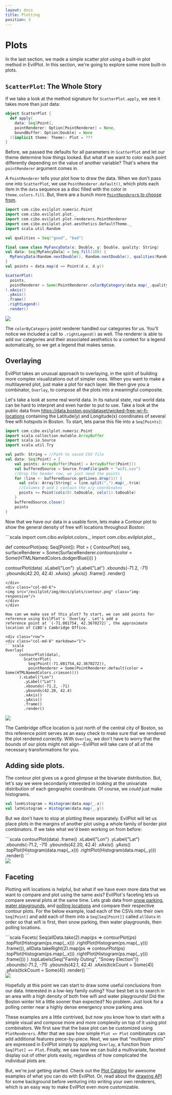```yaml
---
layout: docs
title: Plotting
position: 3
---
```


# Plots

In the last section, we made a simple scatter plot using a built-in plot method in EvilPlot. In this section, we're
going to explore some more built-in plots.

## `ScatterPlot`: The Whole Story

If we take a look at the method signature for `ScatterPlot.apply`, we see it takes more than just data:
```scala
object ScatterPlot {
  def apply(
    data: Seq[Point],
    pointRenderer: Option[PointRenderer] = None,
    boundBuffer: Option[Double] = None
  )(implicit theme: Theme): Plot = ???
}
```

Before, we passed the defaults for all parameters in `ScatterPlot` and let our theme determine how things looked.
But what if we want to color each point differently depending on the value of another variable? That's where the
`pointRenderer` argument comes in.

A `PointRenderer` tells your plot how to draw the data. When we don't pass one into `ScatterPlot`, we use
`PointRenderer.default()`, which plots each item in the `data` sequence as a disc filled with the color in
`theme.colors.fill`. But, there are a bunch more [`PointRenderer`s to choose from](/evilplot/scaladoc/jvm/com/cibo/evilplot/plot/renderers/PointRenderer$.html).

<div class="row">
<div class="col-md-6" markdown="1">

```scala
import com.cibo.evilplot.numeric.Point
import com.cibo.evilplot.plot._
import com.cibo.evilplot.plot.renderers.PointRenderer
import com.cibo.evilplot.plot.aesthetics.DefaultTheme._
import scala.util.Random

val qualities = Seq("good", "bad")

final case class MyFancyData(x: Double, y: Double, quality: String)
val data: Seq[MyFancyData] = Seq.fill(100) {
  MyFancyData(Random.nextDouble(), Random.nextDouble(), qualities(Random.nextInt(2)))
}
val points = data.map(d => Point(d.x, d.y))

ScatterPlot(
  points,
  pointRenderer = Some(PointRenderer.colorByCategory(data.map(_.quality)))
).xAxis()
 .yAxis()
 .frame()
 .rightLegend()
 .render()
```
</div>
<div class="col-md-6">
  <img src="/evilplot/img/docs/plots/pointrenderer.png" class="img-responsive"/>
</div>
</div>

The `colorByCategory` point renderer handled our categories for us. You'll notice we included a call to `.rightLegend()`
as well. The renderer is able to add our categories and their associated aesthetics to a context for a legend
automatically, so we get a legend that makes sense.

## Overlaying

EvilPlot takes an unusual approach to overlaying, in the spirit of building more complex visualizations out of simpler
ones. When you want to make a multilayered plot, just make a plot for each layer. We then give you a combinator,
`Overlay`, to compose all the plots into a meaningful composite.

Let's take a look at some real world data. In its natural state, real world data can be hard to interpret and even harder
to put to use. Take a look at the public data from https://data.boston.gov/dataset/wicked-free-wi-fi-locations
containing the Latitude(y) and Longitude(x) coordinates of several free wifi hotspots in Boston. To start, lets parse this
file into a `Seq[Points]`:

```scala
import com.cibo.evilplot.numeric.Point
import scala.collection.mutable.ArrayBuffer
import scala.io.Source
import scala.util.Try

val path: String = //Path to saved CSV file
val data: Seq[Point] = {
    val points: ArrayBuffer[Point] = ArrayBuffer[Point]()
    val bufferedSource = Source.fromFile(path + "wifi.csv")
    //Drop the header row, we just need the points
    for (line <- bufferedSource.getLines.drop(1)) {
      val cols: Array[String] = line.split(",").map(_.trim)
      //Columns 0 and 1 contain the x/y coordinates
      points += Point(cols(0).toDouble, cols(1).toDouble)
    }
    bufferedSource.close()
    points
}
```

Now that we have our data in a usable form, lets make a Contour plot to show the general density of free wifi locations
throughout Boston:

<div class="row">
<div class="col-md-6" markdown="1">
```scala
import com.cibo.evilplot.colors._
import com.cibo.evilplot.plot._

def contourPlot(seq: Seq[Point]): Plot = {
    ContourPlot(
      seq,
      surfaceRenderer = Some(SurfaceRenderer.contours(color = Some(HTMLNamedColors.dodgerBlue))))
}

contourPlot(data)
    .xLabel("Lon")
    .yLabel("Lat")
    .xbounds(-71.2, -71)
    .ybounds(42.20, 42.4)
    .xAxis()
    .yAxis()
    .frame()
    .render()
```
</div>
<div class="col-md-6">
<img src="/evilplot/img/docs/plots/contour.png" class="img-responsive"/>
</div>
</div>

How can we make use of this plot? To start, we can add points for reference using EvilPlot's `Overlay`. Let's add a
reference point at `(-71.081754, 42.3670272)`, the approximate location of CiBO's Cambridge Office.

<div class="row">
<div class="col-md-6" markdown="1">
```scala
Overlay(
      contourPlot(data),
        ScatterPlot(
          Seq(Point(-71.081754,42.3670272)),
          pointRenderer = Some(PointRenderer.default(color = Some(HTMLNamedColors.crimson))))
      ).xLabel("Lon")
        .yLabel("Lat")
        .xbounds(-71.2, -71)
        .ybounds(42.20, 42.4)
        .xAxis()
        .yAxis()
        .frame()
        .render()
```
</div>
<div class="col-md-6">
<img src="/evilplot/img/docs/plots/withinitialpoint.png" class="img-responsive"/>
</div>
</div>

The Cambridge office location is just north of the central city of Boston, so this reference point serves as an easy
check to make sure that we rendered the plot rendered correctly. With `Overlay`, we don't have to worry that the bounds of
our plots might not align--EvilPlot will take care of all of the necessary transformations for you.

## Adding side plots.

The contour plot gives us a good glimpse at the bivariate distribution. But, let's say we were secondarily interested in
looking at the univariate distribution of each geographic coordinate. Of course, we _could_ just make histograms.

```scala
val lonHistogram = Histogram(data.map(_.x))
val latHistogram = Histogram(data.map(_.y))
```

But we don't have to stop at plotting these separately. EvilPlot will let us place plots in the margins of another plot
using a whole family of border plot combinators. If we take what we'd been working on from before:

<div class="row">
<div class="col-md-6" markdown="1">
```scala
contourPlot(data)
        .frame()
        .xLabel("Lon")
        .yLabel("Lat")
        .xbounds(-71.2, -71)
        .ybounds(42.20, 42.4)
        .xAxis()
        .yAxis()
        .topPlot(Histogram(data.map(_.x)))
        .rightPlot(Histogram(data.map(_.y)))
        .render()
```
</div>
<div class="col-md-6">
  <img src="/evilplot/img/docs/plots/sideplots.png" class="img-responsive"/>
</div>
</div>

## Faceting

Plotting wifi locations is helpful, but what if we have even more data that we want to compare and plot using the same
axis? EvilPlot's faceting lets us compare several plots at the same time. Lets grab data from
<a href="https://data.boston.gov/dataset/snow-emergency-parking">snow parking</a>,
<a href="https://data.boston.gov/dataset/tot-sprays">water playgrounds</a>,
and <a href="https://data.boston.gov/dataset/polling-locations-20171">polling locations</a> and compare their respective
contour plots. For the below example, load each of the CSVs into their
own `Seq[Point]` and add each of them into a `Seq[Seq[Point]]` called `allData` in order so that wifi is first, then
snow parking, then water playgrounds, then polling locations.


<div class="row">
<div class="col-md-6" markdown="1">
```scala
Facets(
    Seq(allData.take(2).map(ps =>
        contourPlot(ps)
          .topPlot(Histogram(ps.map(_.x)))
          .rightPlot(Histogram(ps.map(_.y)))
          .frame()),
      allData.takeRight(2).map(ps =>
        contourPlot(ps)
        .topPlot(Histogram(ps.map(_.x)))
        .rightPlot(Histogram(ps.map(_.y)))
        .frame()))
  )
    .topLabels(Seq("Family Outing", "Snowy Election"))
    .xbounds(-71.2, -71)
    .ybounds(42.1, 42.4)
    .xAxis(tickCount = Some(4))
    .yAxis(tickCount = Some(4))
    .render()
```
</div>
<div class="col-md-6">
  <img src="/evilplot/img/docs/plots/facetedcontours.png" class="img-responsive"/>
</div>
</div>

Hopefully at this point we can start to draw some useful conclusions from our data. Interested in a low-key family outing?
Your best bet is to search in an area with a high density of both free wifi and water playgrounds! Did the Boston winter hit a
little sooner than expected? No problem. Just look for a polling center near a highly dense emergency snow parking area.

These examples are a little contrived, but now you know how to start with a simple visual and compose more and more complexity
on top of it using plot combinators. We first saw that the base plot can be customized using `PlotRenderers`. After that
we saw how simple `Plot => Plot` combinators can add additional features piece-by-piece. Next, we saw that
"multilayer plots" are expressed in EvilPlot simply by applying `Overlay`, a function from `Seq[Plot] => Plot`.
Finally, we saw how we can build a multivariate, faceted display out of other plots easily, regardless of how
complicated the individual plots are.

But, we're just getting started. Check out the [Plot Catalog](plot-catalog.html) for awesome examples of what you can do
with EvilPlot. Or, read about the [drawing API](drawing-api.html) for some background before venturing into writing your
own renderers, which is an easy way to make EvilPlot even more customizable.
